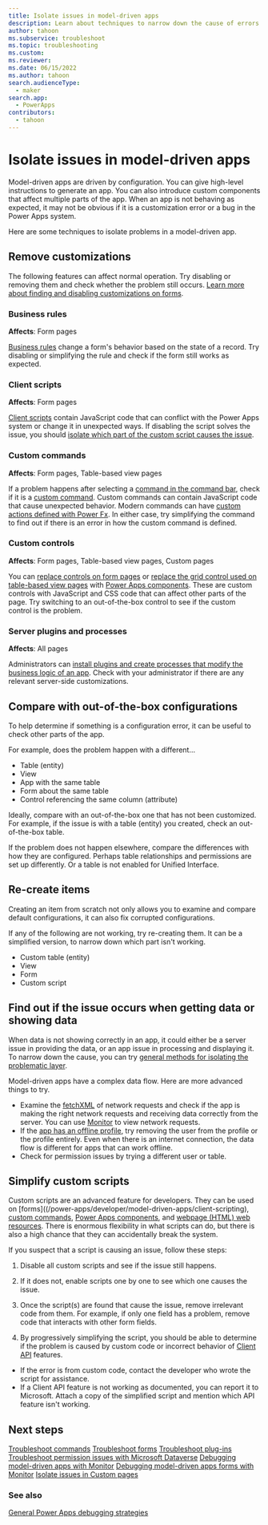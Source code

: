 ```yaml
---
title: Isolate issues in model-driven apps
description: Learn about techniques to narrow down the cause of errors in model-driven apps.
author: tahoon
ms.subservice: troubleshoot
ms.topic: troubleshooting
ms.custom:
ms.reviewer:
ms.date: 06/15/2022
ms.author: tahoon
search.audienceType: 
  - maker
search.app: 
  - PowerApps
contributors:
  - tahoon
---
```

# Isolate issues in model-driven apps

Model-driven apps are driven by configuration. You can give high-level instructions to generate an app. You can also introduce custom components that affect multiple parts of the app. When an app is not behaving as expected, it may not be obvious if it is a customization error or a bug in the Power Apps system.

Here are some techniques to isolate problems in a model-driven app.


## Remove customizations

The following features can affect normal operation. Try disabling or removing them and check whether the problem still occurs. [Learn more about finding and disabling customizations on forms](/power-apps/developer/model-driven-apps/troubleshoot-forms#use-url-parameters-to-disable-various-form-components).

### Business rules

**Affects**: Form pages

[Business rules](/dynamics365/customerengagement/on-premises/customize/create-business-rules-recommendations-apply-logic-form?view=op-9-1&preserve-view=true) change a form's behavior based on the state of a record. Try disabling or simplifying the rule and check if the form still works as expected.

### Client scripts

**Affects**: Form pages

[Client scripts](/power-apps/developer/model-driven-apps/client-scripting) contain JavaScript code that can conflict with the Power Apps system or change it in unexpected ways. If disabling the script solves the issue, you should [isolate which part of the custom script causes the issue](#simplify-custom-scripts).

### Custom commands

**Affects**: Form pages, Table-based view pages

If a problem happens after selecting a [command in the command bar](/power-apps/developer/model-driven-apps/command-bar-ribbon-presentation), check if it is a [custom command](/power-apps/maker/model-driven-apps/command-designer-overview). Custom commands can contain JavaScript code that cause unexpected behavior. Modern commands can have [custom actions defined with Power Fx](/power-apps/maker/model-driven-apps/commanding-use-powerfx). In either case, try simplifying the command to find out if there is an error in how the custom command is defined.

### Custom controls

**Affects**: Form pages, Table-based view pages, Custom pages

You can [replace controls on form pages](/power-apps/maker/model-driven-apps/add-move-configure-or-delete-components-on-form#configure-components-on-a-form) or [replace the grid control used on table-based view pages](/power-apps/maker/model-driven-apps/make-grids-lists-editable-custom-control) with [Power Apps components](/power-apps/developer/component-framework/overview). These are custom controls with JavaScript and CSS code that can affect other parts of the page. Try switching to an out-of-the-box control to see if the custom control is the problem.

### Server plugins and processes

**Affects**: All pages

Administrators can [install plugins and create processes that modify the business logic of an app](/power-apps/developer/data-platform/apply-business-logic-with-code). Check with your administrator if there are any relevant server-side customizations.

## Compare with out-of-the-box configurations

To help determine if something is a configuration error, it can be useful to check other parts of the app.

For example, does the problem happen with a different…

* Table (entity)
* View
* App with the same table
* Form about the same table
* Control referencing the same column (attribute)

Ideally, compare with an out-of-the-box one that has not been customized. For example, if the issue is with a table (entity) you created, check an out-of-the-box table.

If the problem does not happen elsewhere, compare the differences with how they are configured. Perhaps table relationships and permissions are set up differently. Or a table is not enabled for Unified Interface.

## Re-create items

Creating an item from scratch not only allows you to examine and compare default configurations, it can also fix corrupted configurations.

If any of the following are not working, try re-creating them. It can be a simplified version, to narrow down which part isn't working.

* Custom table (entity)
* View
* Form
* Custom script


## Find out if the issue occurs when getting data or showing data

When data is not showing correctly in an app, it could either be a server issue in providing the data, or an app issue in processing and displaying it. To narrow down the cause, you can try [general methods for isolating the problematic layer](isolate-common-issues.md#data-issues).

Model-driven apps have a complex data flow. Here are more advanced things to try.

* Examine the [fetchXML](/power-apps/developer/data-platform/use-fetchxml-construct-query) of network requests and check if the app is making the right network requests and receiving data correctly from the server. You can use [Monitor](/power-apps/maker/monitor-modelapps) to view network requests.
* If the [app has an offline profile](/power-apps/mobile/setup-mobile-offline#enable-your-app-for-offline-use-preview), try removing the user from the profile or the profile entirely. Even when there is an internet connection, the data flow is different for apps that can work offline.
* Check for permission issues by trying a different user or table.


## Simplify custom scripts

Custom scripts are an advanced feature for developers. They can be used on [forms]((/power-apps/developer/model-driven-apps/client-scripting), [custom commands](/power-apps/maker/model-driven-apps/command-designer-overview), [Power Apps components](/power-apps/developer/component-framework/overview), and [webpage (HTML) web resources](/power-apps/developer/model-driven-apps/webpage-html-web-resources). There is enormous flexibility in what scripts can do, but there is also a high chance that they can accidentally break the system.

If you suspect that a script is causing an issue, follow these steps:

1. Disable all custom scripts and see if the issue still happens.

2. If it does not, enable scripts one by one to see which one causes the issue.

3. Once the script(s) are found that cause the issue, remove irrelevant code from them. For example, if only one field has a problem, remove code that interacts with other form fields.

4. By progressively simplifying the script, you should be able to determine if the problem is caused by custom code or incorrect behavior of [Client API](/power-apps/developer/model-driven-apps/clientapi/reference) features.
  * If the error is from custom code, contact the developer who wrote the script for assistance.
  * If a Client API feature is not working as documented, you can report it to Microsoft. Attach a copy of the simplified script and mention which API feature isn't working.


## Next steps

[Troubleshoot commands](ribbon-issues.md)
[Troubleshoot forms](/power-apps/developer/model-driven-apps/troubleshoot-forms)
[Troubleshoot plug-ins](/power-apps/developer/data-platform/troubleshoot-plug-in)
[Troubleshoot permission issues with Microsoft Dataverse](/power-platform/admin/troubleshooting-user-needs-read-write-access-organization)
[Debugging model-driven apps with Monitor](/power-apps/maker/monitor-modelapps)
[Debugging model-driven apps forms with Monitor](/power-apps/maker/model-driven-apps/monitor-form-checker)
[Isolate issues in Custom pages](isolate-common-issues.md)


### See also

[General Power Apps debugging strategies](isolate-common-issues.md)
